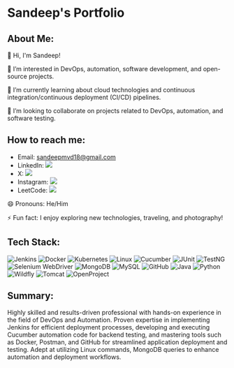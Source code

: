 # Sandeep's Portfolio

## About Me:
👋 Hi, I'm Sandeep!

👀 I’m interested in DevOps, automation, software development, and open-source projects.

🌱 I’m currently learning about cloud technologies and continuous integration/continuous deployment (CI/CD) pipelines.

💞️ I’m looking to collaborate on projects related to DevOps, automation, and software testing.

## How to reach me:
- Email: sandeepmvd18@gmail.com
- LinkedIn: <a href="https://www.linkedin.com/in/sandeep-m-v-131026258"><img src="https://img.shields.io/badge/-LinkedIn-blue?logo=linkedin&logoColor=white"></a>
- X: <a href="https://twitter.com/sandeepmvd18/"><img src="https://img.shields.io/badge/-X-gray?logo=twitter&logoColor=white"></a>
- Instagram: <a href="https://www.instagram.com/electrifying_sandy/"><img src="https://img.shields.io/badge/-Instagram-purple?logo=instagram&logoColor=white"></a>
- LeetCode: <a href="https://leetcode.com/sandeep_mv/"><img src="https://img.shields.io/badge/-LeetCode-orange?logo=leetcode&logoColor=white"></a>


😄 Pronouns: He/Him

⚡ Fun fact:
I enjoy exploring new technologies, traveling, and photography!

## Tech Stack:
![Jenkins](https://img.shields.io/badge/-Jenkins-yellow?logo=jenkins&logoColor=white) ![Docker](https://img.shields.io/badge/-Docker-blue?logo=docker&logoColor=white) ![Kubernetes](https://img.shields.io/badge/-Kubernetes-blue?logo=kubernetes&logoColor=white) ![Linux](https://img.shields.io/badge/-Linux-black?logo=linux&logoColor=white) ![Cucumber](https://img.shields.io/badge/-Cucumber-green?logo=cucumber&logoColor=white) ![JUnit](https://img.shields.io/badge/-JUnit-green?logo=junit&logoColor=white) ![TestNG](https://img.shields.io/badge/-TestNG-green?logo=testng&logoColor=white) ![Selenium WebDriver](https://img.shields.io/badge/-Selenium%20WebDriver-green?logo=selenium&logoColor=white) ![MongoDB](https://img.shields.io/badge/-MongoDB-green?logo=mongodb&logoColor=white) ![MySQL](https://img.shields.io/badge/-MySQL-blue?logo=mysql&logoColor=white) ![GitHub](https://img.shields.io/badge/-GitHub-black?logo=github&logoColor=white) ![Java](https://img.shields.io/badge/-Java-orange?logo=java&logoColor=white) ![Python](https://img.shields.io/badge/-Python-blue?logo=python&logoColor=white) ![Wildfly](https://img.shields.io/badge/-Wildfly-blue?logo=wildfly&logoColor=white) ![Tomcat](https://img.shields.io/badge/-Tomcat-blue?logo=apache&logoColor=white) ![OpenProject](https://img.shields.io/badge/-OpenProject-blue?logo=openproject&logoColor=white)

## Summary:
Highly skilled and results-driven professional with hands-on experience in the field of DevOps and Automation. Proven expertise in implementing Jenkins for efficient deployment processes, developing and executing Cucumber automation code for backend testing, and mastering tools such as Docker, Postman, and GitHub for streamlined application deployment and testing. Adept at utilizing Linux commands, MongoDB queries to enhance automation and deployment workflows.
